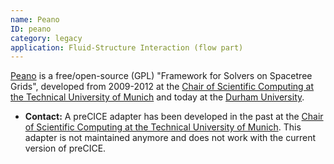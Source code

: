 ```yaml
---
name: Peano
ID: peano
category: legacy
application: Fluid-Structure Interaction (flow part)
---
```


[Peano](http://www.peano-framework.org/) is a free/open-source (GPL) "Framework for Solvers on Spacetree Grids", developed from 2009-2012 at the [Chair of Scientific Computing at the Technical University of Munich](https://www5.in.tum.de/) and today at the [Durham University](https://community.dur.ac.uk/tobias.weinzierl/home.html).

* **Contact:** A preCICE adapter has been developed in the past at the [Chair of Scientific Computing at the Technical University of Munich](https://www5.in.tum.de/). This adapter is not maintained anymore and does not work with the current version of preCICE.

